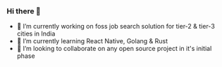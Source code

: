 ### Hi there 👋

- 🔭 I’m currently working on foss job search solution for tier-2 & tier-3  cities in India
- 🌱 I’m currently learning React Native, Golang & Rust
- 👯 I’m looking to collaborate on any open source project in it's initial phase
